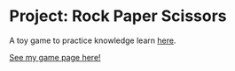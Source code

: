 # Project: Rock Paper Scissors
A toy game to practice knowledge learn <a href="https://www.theodinproject.com/lessons/foundations-rock-paper-scissors" rel="_blank">here</a>.


[See my game page here!](https://thiagosxsantos.github.io/odin-rock-paper-scissors/)